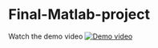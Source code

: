 # Final-Matlab-project
Watch the demo video
[![Demo video](https://img.youtube.com/vi/ZJxazw6XckY/maxresdefault.jpg)](https://youtu.be/ZJxazw6XckY)
